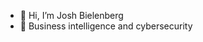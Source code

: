 - 👋 Hi, I’m Josh Bielenberg
- 👀 Business intelligence and cybersecurity 


<!---
jbielenberg42/jbielenberg42 is a ✨ special ✨ repository because its `README.md` (this file) appears on your GitHub profile.
You can click the Preview link to take a look at your changes.
--->
